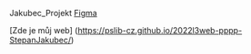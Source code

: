 Jakubec_Projekt
[Figma](https://www.figma.com/file/3r5MBoM0dfpo8GQeBMVcVy/L3---4P-projekt-(Copy)?node-id=0%3A1&t=d0zntLfkE3Tm0ugR-0)

[Zde je můj web] (https://pslib-cz.github.io/2022l3web-pppp-StepanJakubec/)
